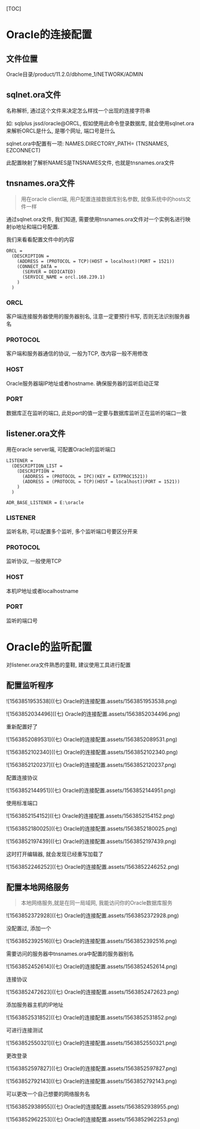 [TOC]

# Oracle的连接配置

## 文件位置

Oracle目录/product/11.2.0/dbhome_1/NETWORK/ADMIN

## sqlnet.ora文件

名称解析, 通过这个文件来决定怎么样找一个出现的连接字符串

如: sqlplus jssd/oracle@ORCL, 假如使用此命令登录数据库, 就会使用sqlnet.ora来解析ORCL是什么, 是哪个网址, 端口号是什么

sqlnet.ora中配置有一项: NAMES.DIRECTORY_PATH= (TNSNAMES, EZCONNECT)

此配置映射了解析NAMES是TNSNAMES文件, 也就是tnsnames.ora文件

## tnsnames.ora文件

> 用在oracle client端, 用户配置连接数据库别名参数, 就像系统中的hosts文件一样

通过sqlnet.ora文件, 我们知道, 需要使用tnsnames.ora文件对一个实例名进行映射ip地址和端口号配置.

我们来看看配置文件中的内容

```
ORCL =
  (DESCRIPTION =
    (ADDRESS = (PROTOCOL = TCP)(HOST = localhost)(PORT = 1521))
    (CONNECT_DATA =
      (SERVER = DEDICATED)
      (SERVICE_NAME = orcl.168.239.1)
    )
  )
```

### ORCL

客户端连接服务器使用的服务器别名, 注意一定要预行书写, 否则无法识别服务器名

### PROTOCOL

客户端和服务器通信的协议, 一般为TCP, 改内容一般不用修改

### HOST

Oracle服务器端IP地址或者hostname. 确保服务器的监听启动正常

### PORT

数据库正在监听的端口, 此处port的值一定要与数据库监听正在监听的端口一致

## listener.ora文件

用在oracle server端, 可配置Oracle的监听端口

```
LISTENER =
  (DESCRIPTION_LIST =
    (DESCRIPTION =
      (ADDRESS = (PROTOCOL = IPC)(KEY = EXTPROC1521))
      (ADDRESS = (PROTOCOL = TCP)(HOST = localhost)(PORT = 1521))
    )
  )

ADR_BASE_LISTENER = E:\oracle
```

### LISTENER

监听名称, 可以配置多个监听, 多个监听端口号要区分开来

### PROTOCOL

监听协议, 一般使用TCP

### HOST

本机IP地址或者localhostname

### PORT

监听的端口号

# Oracle的监听配置

对listener.ora文件熟悉的童鞋, 建议使用工具进行配置

## 配置监听程序

![1563851953538]((七) Oracle的连接配置.assets/1563851953538.png)

![1563852034496]((七) Oracle的连接配置.assets/1563852034496.png)

重新配置好了

![1563852089531]((七) Oracle的连接配置.assets/1563852089531.png)

![1563852102340]((七) Oracle的连接配置.assets/1563852102340.png)

![1563852120237]((七) Oracle的连接配置.assets/1563852120237.png)

配置连接协议

![1563852144951]((七) Oracle的连接配置.assets/1563852144951.png)

使用标准端口

![1563852154152]((七) Oracle的连接配置.assets/1563852154152.png)

![1563852180025]((七) Oracle的连接配置.assets/1563852180025.png)

![1563852197439]((七) Oracle的连接配置.assets/1563852197439.png)

这时打开编辑器, 就会发现已经重写加载了

![1563852246252]((七) Oracle的连接配置.assets/1563852246252.png)

## 配置本地网络服务

> 本地网络服务,就是在同一局域网, 我能访问你的Oracle数据库服务

![1563852372928]((七) Oracle的连接配置.assets/1563852372928.png)

没配置过, 添加一个

![1563852392516]((七) Oracle的连接配置.assets/1563852392516.png)

需要访问的服务器中tnsnames.ora中配置的服务器别名

![1563852452614]((七) Oracle的连接配置.assets/1563852452614.png)

连接协议

![1563852472623]((七) Oracle的连接配置.assets/1563852472623.png)

添加服务器主机的IP地址

![1563852531852]((七) Oracle的连接配置.assets/1563852531852.png)

可进行连接测试

![1563852550321]((七) Oracle的连接配置.assets/1563852550321.png)

更改登录

![1563852597827]((七) Oracle的连接配置.assets/1563852597827.png)

![1563852792143]((七) Oracle的连接配置.assets/1563852792143.png)

可以更改一个自己想要的网络服务名

![1563852938955]((七) Oracle的连接配置.assets/1563852938955.png)

![1563852962253]((七) Oracle的连接配置.assets/1563852962253.png)

